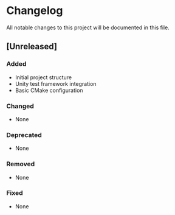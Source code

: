 # Changelog

All notable changes to this project will be documented in this file.

## [Unreleased]

### Added
- Initial project structure
- Unity test framework integration
- Basic CMake configuration

### Changed
- None

### Deprecated
- None

### Removed
- None

### Fixed
- None 